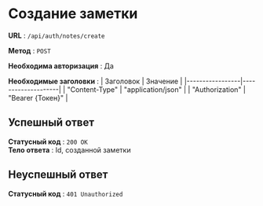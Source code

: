 # Создание заметки
**URL** : `/api/auth/notes/create`  
  
**Метод** : `POST`  
  
**Необходима авторизация** : Да  

**Необходимые заголовки** : 
| Заголовок       | Значение           |
|-----------------|--------------------|
| "Content-Type"  | "application/json" |
| "Authorization" | "Bearer {Токен}"   |

## Успешный ответ
**Статусный код** : `200 OK`  
**Тело ответа** : Id, созданной заметки

## Неуспешный ответ
**Статусный код** : `401 Unauthorized`
